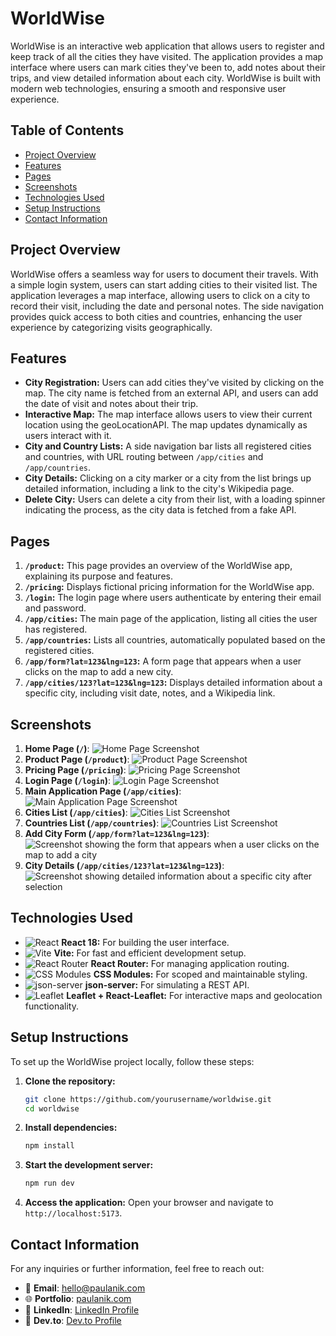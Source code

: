 # WorldWise

WorldWise is an interactive web application that allows users to register and keep track of all the cities they have visited. The application provides a map interface where users can mark cities they've been to, add notes about their trips, and view detailed information about each city. WorldWise is built with modern web technologies, ensuring a smooth and responsive user experience.

## Table of Contents

- [Project Overview](#project-overview)
- [Features](#features)
- [Pages](#pages)
- [Screenshots](#screenshots)
- [Technologies Used](#technologies-used)
- [Setup Instructions](#setup-instructions)
- [Contact Information](#contact-information)

## Project Overview

WorldWise offers a seamless way for users to document their travels. With a simple login system, users can start adding cities to their visited list. The application leverages a map interface, allowing users to click on a city to record their visit, including the date and personal notes. The side navigation provides quick access to both cities and countries, enhancing the user experience by categorizing visits geographically.

## Features

- **City Registration:** Users can add cities they've visited by clicking on the map. The city name is fetched from an external API, and users can add the date of visit and notes about their trip.
- **Interactive Map:** The map interface allows users to view their current location using the geoLocationAPI. The map updates dynamically as users interact with it.
- **City and Country Lists:** A side navigation bar lists all registered cities and countries, with URL routing between `/app/cities` and `/app/countries`.
- **City Details:** Clicking on a city marker or a city from the list brings up detailed information, including a link to the city's Wikipedia page.
- **Delete City:** Users can delete a city from their list, with a loading spinner indicating the process, as the city data is fetched from a fake API.

## Pages

1. **`/product`:** This page provides an overview of the WorldWise app, explaining its purpose and features.
2. **`/pricing`:** Displays fictional pricing information for the WorldWise app.
3. **`/login`:** The login page where users authenticate by entering their email and password.
4. **`/app/cities`:** The main page of the application, listing all cities the user has registered.
5. **`/app/countries`:** Lists all countries, automatically populated based on the registered cities.
6. **`/app/form?lat=123&lng=123`:** A form page that appears when a user clicks on the map to add a new city.
7. **`/app/cities/123?lat=123&lng=123`:** Displays detailed information about a specific city, including visit date, notes, and a Wikipedia link.

## Screenshots

1. **Home Page (`/`)**: ![Home Page Screenshot](screenshots/home%20page%20of%20worldwise.png)
2. **Product Page (`/product`)**: ![Product Page Screenshot](screenshots/about%20page%20of%20worldwise.png)
3. **Pricing Page (`/pricing`)**: ![Pricing Page Screenshot](screenshots/pricing%20page%20of%20worldwise.png)
4. **Login Page (`/login`)**: ![Login Page Screenshot](screenshots/login%20page%20of%20worldwise.png)
5. **Main Application Page (`/app/cities`)**: ![Main Application Page Screenshot](screenshots/main%20page%20of%20worldwise.png)
6. **Cities List (`/app/cities`)**: ![Cities List Screenshot](screenshots/main%20page%20after%20adding%20cities%20on%20the%20map.png)
7. **Countries List (`/app/countries`)**: ![Countries List Screenshot](screenshots/list%20of%20countries%20user%20has%20visited%20in%20worldwise.png)
8. **Add City Form (`/app/form?lat=123&lng=123`)**: ![Screenshot showing the form that appears when a user clicks on the map to add a city](screenshots/add%20form%20worldwise.png)
9. **City Details (`/app/cities/123?lat=123&lng=123`)**: ![Screenshot showing detailed information about a specific city after selection](screenshots/visited%20place%20descritption%20worldwise.png)

## Technologies Used

- ![React](https://img.shields.io/badge/-React-61DAFB?logo=react&logoColor=white&style=flat) **React 18:** For building the user interface.
- ![Vite](https://img.shields.io/badge/-Vite-646CFF?logo=vite&logoColor=white&style=flat) **Vite:** For fast and efficient development setup.
- ![React Router](https://img.shields.io/badge/-React%20Router-CA4245?logo=react-router&logoColor=white&style=flat) **React Router:** For managing application routing.
- ![CSS Modules](https://img.shields.io/badge/-CSS%20Modules-000000?logo=css-modules&logoColor=white&style=flat) **CSS Modules:** For scoped and maintainable styling.
- ![json-server](https://img.shields.io/badge/-json--server-323330?logo=json&logoColor=white&style=flat) **json-server:** For simulating a REST API.
- ![Leaflet](https://img.shields.io/badge/-Leaflet-199900?logo=leaflet&logoColor=white&style=flat) **Leaflet + React-Leaflet:** For interactive maps and geolocation functionality.

## Setup Instructions

To set up the WorldWise project locally, follow these steps:

1. **Clone the repository:**
   ```bash
   git clone https://github.com/yourusername/worldwise.git
   cd worldwise
   ```
2. **Install dependencies:**
   ```bash
   npm install
   ```
3. **Start the development server:**
   ```bash
   npm run dev
   ```
4. **Access the application:**
   Open your browser and navigate to `http://localhost:5173`.

## Contact Information

For any inquiries or further information, feel free to reach out:

- 📧 **Email**: [hello@paulanik.com](mailto:hello@paulanik.com)
- 🌐 **Portfolio**: [paulanik.com](https://paulanik.com)
- 💼 **LinkedIn**: [LinkedIn Profile](https://www.linkedin.com/in/anik-paul-dev/)
- 📝 **Dev.to**: [Dev.to Profile](https://dev.to/anikpaul)
